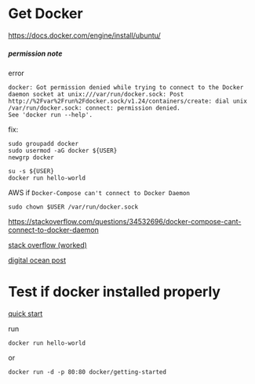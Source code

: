 # Get Docker

https://docs.docker.com/engine/install/ubuntu/



##### permission note

error

```
docker: Got permission denied while trying to connect to the Docker daemon socket at unix:///var/run/docker.sock: Post http://%2Fvar%2Frun%2Fdocker.sock/v1.24/containers/create: dial unix /var/run/docker.sock: connect: permission denied.
See 'docker run --help'.
```

fix:

```
sudo groupadd docker
sudo usermod -aG docker ${USER}
newgrp docker

su -s ${USER}
docker run hello-world
```


AWS if `Docker-Compose can't connect to Docker Daemon`
```
sudo chown $USER /var/run/docker.sock
```
https://stackoverflow.com/questions/34532696/docker-compose-cant-connect-to-docker-daemon


[stack overflow (worked)](https://stackoverflow.com/questions/48957195/how-to-fix-docker-got-permission-denied-issue)

[digital ocean post](https://www.digitalocean.com/community/questions/how-to-fix-docker-got-permission-denied-while-trying-to-connect-to-the-docker-daemon-socket)



# Test if docker installed properly

[quick start](https://docs.docker.com/get-started/)

run

```
docker run hello-world
```

or

```
docker run -d -p 80:80 docker/getting-started
```

